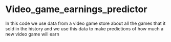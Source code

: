 # Video_game_earnings_predictor
In this code we use data from a video game store about all the games that it sold in the history and we use this data to make predictions of how much a new video game will earn
